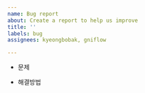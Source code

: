```yaml
---
name: Bug report
about: Create a report to help us improve
title: ''
labels: bug
assignees: kyeongbobak, gniflow

---
```


- 문제

- 해결방법
